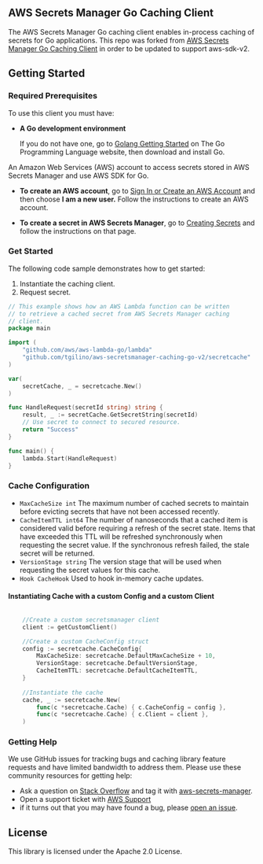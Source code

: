 ## AWS Secrets Manager Go Caching Client

The AWS Secrets Manager Go caching client enables in-process caching of secrets for Go applications. This repo was forked from [AWS Secrets Manager Go Caching Client](https://github.com/aws/aws-secretsmanager-caching-go/secretcache) in order to be updated to support aws-sdk-v2.

## Getting Started

### Required Prerequisites
To use this client you must have:

* **A Go development environment**

  If you do not have one, go to [Golang Getting Started](https://golang.org/doc/install) on The Go Programming Language website, then download and install Go.

An Amazon Web Services (AWS) account to access secrets stored in AWS Secrets Manager and use AWS SDK for Go.

* **To create an AWS account**, go to [Sign In or Create an AWS Account](https://portal.aws.amazon.com/gp/aws/developer/registration/index.html) and then choose **I am a new user.** Follow the instructions to create an AWS account.

* **To create a secret in AWS Secrets Manager**, go to [Creating Secrets](https://docs.aws.amazon.com/secretsmanager/latest/userguide/manage_create-basic-secret.html) and follow the instructions on that page.


### Get Started

The following code sample demonstrates how to get started:

1. Instantiate the caching client.
2. Request secret.

```go
// This example shows how an AWS Lambda function can be written
// to retrieve a cached secret from AWS Secrets Manager caching
// client.
package main

import (
	"github.com/aws/aws-lambda-go/lambda"
	"github.com/tgilino/aws-secretsmanager-caching-go-v2/secretcache"
)

var(
	secretCache, _ = secretcache.New()
)

func HandleRequest(secretId string) string {
	result, _ := secretCache.GetSecretString(secretId)
	// Use secret to connect to secured resource.
	return "Success"
}

func main() {
	lambda.Start(HandleRequest)
}
```

### Cache Configuration
* `MaxCacheSize int` The maximum number of cached secrets to maintain before evicting secrets that have not been accessed recently.
* `CacheItemTTL int64` The number of nanoseconds that a cached item is considered valid before requiring a refresh of the secret state.  Items that have exceeded this TTL will be refreshed synchronously when requesting the secret value.  If the synchronous refresh failed, the stale secret will be returned.
* `VersionStage string` The version stage that will be used when requesting the secret values for this cache.
* `Hook CacheHook` Used to hook in-memory cache updates.

#### Instantiating Cache with a custom Config and a custom Client
```go

	//Create a custom secretsmanager client
	client := getCustomClient()

	//Create a custom CacheConfig struct
	config := secretcache.CacheConfig{
		MaxCacheSize: secretcache.DefaultMaxCacheSize + 10,
		VersionStage: secretcache.DefaultVersionStage,
		CacheItemTTL: secretcache.DefaultCacheItemTTL,
	}
	
	//Instantiate the cache
	cache, _ := secretcache.New(
		func(c *secretcache.Cache) { c.CacheConfig = config },
		func(c *secretcache.Cache) { c.Client = client },
	)
```

### Getting Help
We use GitHub issues for tracking bugs and caching library feature requests and have limited bandwidth to address them. Please use these community resources for getting help:
* Ask a question on [Stack Overflow](https://stackoverflow.com/) and tag it with [aws-secrets-manager](https://stackoverflow.com/questions/tagged/aws-secrets-manager).
* Open a support ticket with [AWS Support](https://console.aws.amazon.com/support/home#/)
* if it turns out that you may have found a bug, please [open an issue](https://github.com/aws/aws-secretsmanager-caching-python/issues/new).

## License

This library is licensed under the Apache 2.0 License. 